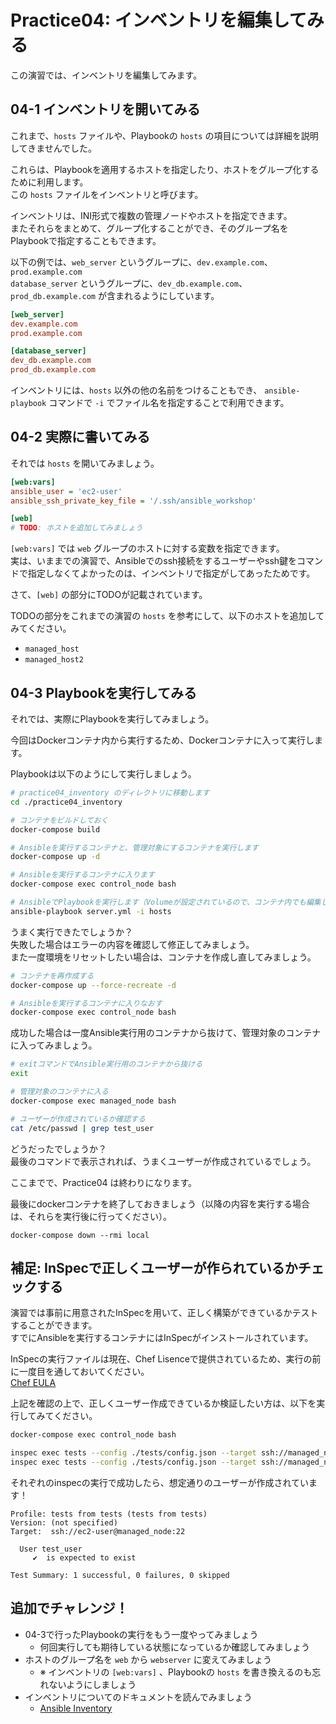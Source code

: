 # Practice04: インベントリを編集してみる

この演習では、インベントリを編集してみます。

## 04-1 インベントリを開いてみる

これまで、`hosts` ファイルや、Playbookの `hosts` の項目については詳細を説明してきませんでした。

これらは、Playbookを適用するホストを指定したり、ホストをグループ化するために利用します。  
この `hosts` ファイルをインベントリと呼びます。

インベントリは、INI形式で複数の管理ノードやホストを指定できます。  
またそれらをまとめて、グループ化することができ、そのグループ名をPlaybookで指定することもできます。

以下の例では、`web_server` というグループに、`dev.example.com`、`prod.example.com`  
`database_server` というグループに、`dev_db.example.com`、`prod_db.example.com` が含まれるようにしています。

```ini
[web_server]
dev.example.com
prod.example.com

[database_server]
dev_db.example.com
prod_db.example.com
```

インベントリには、`hosts` 以外の他の名前をつけることもでき、 `ansible-playbook` コマンドで `-i` でファイル名を指定することで利用できます。

## 04-2 実際に書いてみる

それでは `hosts` を開いてみましょう。

```ini
[web:vars]
ansible_user = 'ec2-user'
ansible_ssh_private_key_file = '/.ssh/ansible_workshop'

[web]
# TODO: ホストを追加してみましょう
```

`[web:vars]` では `web` グループのホストに対する変数を指定できます。  
実は、いままでの演習で、Ansibleでのssh接続をするユーザーやssh鍵をコマンドで指定しなくてよかったのは、インベントリで指定がしてあったためです。

さて、`[web]` の部分にTODOが記載されています。  

TODOの部分をこれまでの演習の `hosts` を参考にして、以下のホストを追加してみてください。

* `managed_host`
* `managed_host2`

## 04-3 Playbookを実行してみる

それでは、実際にPlaybookを実行してみましょう。

今回はDockerコンテナ内から実行するため、Dockerコンテナに入って実行します。

Playbookは以下のようにして実行しましょう。

```sh
# practice04_inventory のディレクトリに移動します
cd ./practice04_inventory

# コンテナをビルドしておく
docker-compose build

# Ansibleを実行するコンテナと、管理対象にするコンテナを実行します
docker-compose up -d

# Ansibleを実行するコンテナに入ります
docker-compose exec control_node bash

# AnsibleでPlaybookを実行します（Volumeが設定されているので、コンテナ内でも編集した設定ファイルが利用可能です）
ansible-playbook server.yml -i hosts
```

うまく実行できたでしょうか？  
失敗した場合はエラーの内容を確認して修正してみましょう。  
また一度環境をリセットしたい場合は、コンテナを作成し直してみましょう。

```sh
# コンテナを再作成する
docker-compose up --force-recreate -d

# Ansibleを実行するコンテナに入りなおす
docker-compose exec control_node bash
```

成功した場合は一度Ansible実行用のコンテナから抜けて、管理対象のコンテナに入ってみましょう。

```sh
# exitコマンドでAnsible実行用のコンテナから抜ける
exit

# 管理対象のコンテナに入る
docker-compose exec managed_node bash

# ユーザーが作成されているか確認する
cat /etc/passwd | grep test_user
```

どうだったでしょうか？  
最後のコマンドで表示されれば、うまくユーザーが作成されているでしょう。

ここまでで、Practice04 は終わりになります。

最後にdockerコンテナを終了しておきましょう（以降の内容を実行する場合は、それらを実行後に行ってください）。

```
docker-compose down --rmi local
```

## 補足: InSpecで正しくユーザーが作られているかチェックする

演習では事前に用意されたInSpecを用いて、正しく構築ができているかテストすることができます。  
すでにAnsibleを実行するコンテナにはInSpecがインストールされています。

InSpecの実行ファイルは現在、Chef Lisenceで提供されているため、実行の前に一度目を通しておいてください。  
[Chef EULA](https://www.chef.io/end-user-license-agreement)

上記を確認の上で、正しくユーザー作成できているか検証したい方は、以下を実行してみてください。

```sh
docker-compose exec control_node bash

inspec exec tests --config ./tests/config.json --target ssh://managed_node
inspec exec tests --config ./tests/config.json --target ssh://managed_node2
```

それぞれのinspecの実行で成功したら、想定通りのユーザーが作成されています！

```
Profile: tests from tests (tests from tests)
Version: (not specified)
Target:  ssh://ec2-user@managed_node:22

  User test_user
     ✔  is expected to exist

Test Summary: 1 successful, 0 failures, 0 skipped
```

## 追加でチャレンジ！

* 04-3で行ったPlaybookの実行をもう一度やってみましょう
  * 何回実行しても期待している状態になっているか確認してみましょう
* ホストのグループ名を `web` から `webserver` に変えてみましょう
  * ※ インベントリの `[web:vars]` 、Playbookの `hosts` を書き換えるのも忘れないようにしましょう
* インベントリについてのドキュメントを読んでみましょう
  * [Ansible Inventory](https://docs.ansible.com/ansible/latest/user_guide/intro_inventory.html)